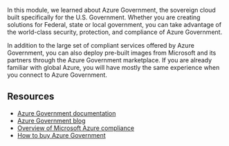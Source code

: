 In this module, we learned about Azure Government, the sovereign cloud built specifically for the U.S. Government. Whether you are creating solutions for Federal, state or local government, you can take advantage of the world-class security, protection, and compliance of Azure Government. 

In addition to the large set of compliant services offered by Azure Government, you can also deploy pre-built images from Microsoft and its partners through the Azure Government marketplace. If you are already familiar with global Azure, you will have mostly the same experience when you connect to Azure Government. 

## Resources

- [Azure Government documentation](https://docs.microsoft.com/azure/azure-government/)
- [Azure Government blog](https://blogs.msdn.microsoft.com/azuregov)
- [Overview of Microsoft Azure compliance](https://aka.ms/AzureCompliance)
- [How to buy Azure Government](https://azure.microsoft.com/offers/azure-government/)